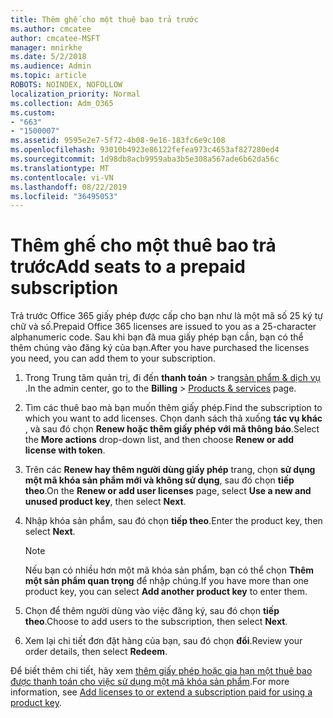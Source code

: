 ```yaml
---
title: Thêm ghế cho một thuê bao trả trước
ms.author: cmcatee
author: cmcatee-MSFT
manager: mnirkhe
ms.date: 5/2/2018
ms.audience: Admin
ms.topic: article
ROBOTS: NOINDEX, NOFOLLOW
localization_priority: Normal
ms.collection: Adm_O365
ms.custom:
- "663"
- "1500007"
ms.assetid: 9595e2e7-5f72-4b08-9e16-183fc6e9c108
ms.openlocfilehash: 93010b4923e86122fefea973c4653af827280ed4
ms.sourcegitcommit: 1d98db8acb9959aba3b5e308a567ade6b62da56c
ms.translationtype: MT
ms.contentlocale: vi-VN
ms.lasthandoff: 08/22/2019
ms.locfileid: "36495053"
---
```

# <a name="add-seats-to-a-prepaid-subscription"></a><span data-ttu-id="31c19-102">Thêm ghế cho một thuê bao trả trước</span><span class="sxs-lookup"><span data-stu-id="31c19-102">Add seats to a prepaid subscription</span></span>

<span data-ttu-id="31c19-103">Trả trước Office 365 giấy phép được cấp cho bạn như là một mã số 25 ký tự chữ và số.</span><span class="sxs-lookup"><span data-stu-id="31c19-103">Prepaid Office 365 licenses are issued to you as a 25-character alphanumeric code.</span></span> <span data-ttu-id="31c19-104">Sau khi bạn đã mua giấy phép bạn cần, bạn có thể thêm chúng vào đăng ký của bạn.</span><span class="sxs-lookup"><span data-stu-id="31c19-104">After you have purchased the licenses you need, you can add them to your subscription.</span></span> 

1. <span data-ttu-id="31c19-105">Trong Trung tâm quản trị, đi đến **thanh toán** > trang[sản phẩm & dịch vụ](https://go.microsoft.com/fwlink/p/?linkid=842054) .</span><span class="sxs-lookup"><span data-stu-id="31c19-105">In the admin center, go to the **Billing** > [Products & services](https://go.microsoft.com/fwlink/p/?linkid=842054) page.</span></span>

2. <span data-ttu-id="31c19-106">Tìm các thuê bao mà bạn muốn thêm giấy phép.</span><span class="sxs-lookup"><span data-stu-id="31c19-106">Find the subscription to which you want to add licenses.</span></span> <span data-ttu-id="31c19-107">Chọn danh sách thả xuống **tác vụ khác** , và sau đó chọn **Renew hoặc thêm giấy phép với mã thông báo**.</span><span class="sxs-lookup"><span data-stu-id="31c19-107">Select the **More actions** drop-down list, and then choose **Renew or add license with token**.</span></span>

3. <span data-ttu-id="31c19-108">Trên các **Renew hay thêm người dùng giấy phép** trang, chọn **sử dụng một mã khóa sản phẩm mới và không sử dụng**, sau đó chọn **tiếp theo**.</span><span class="sxs-lookup"><span data-stu-id="31c19-108">On the **Renew or add user licenses** page, select **Use a new and unused product key**, then select **Next**.</span></span>

4. <span data-ttu-id="31c19-109">Nhập khóa sản phẩm, sau đó chọn **tiếp theo**.</span><span class="sxs-lookup"><span data-stu-id="31c19-109">Enter the product key, then select **Next**.</span></span>

    > [!NOTE]
    > <span data-ttu-id="31c19-110">Nếu bạn có nhiều hơn một mã khóa sản phẩm, bạn có thể chọn **Thêm một sản phẩm quan trọng** để nhập chúng.</span><span class="sxs-lookup"><span data-stu-id="31c19-110">If you have more than one product key, you can select **Add another product key** to enter them.</span></span>

5. <span data-ttu-id="31c19-111">Chọn để thêm người dùng vào việc đăng ký, sau đó chọn **tiếp theo**.</span><span class="sxs-lookup"><span data-stu-id="31c19-111">Choose to add users to the subscription, then select **Next**.</span></span>

6. <span data-ttu-id="31c19-112">Xem lại chi tiết đơn đặt hàng của bạn, sau đó chọn **đổi**.</span><span class="sxs-lookup"><span data-stu-id="31c19-112">Review your order details, then select **Redeem**.</span></span>

<span data-ttu-id="31c19-113">Để biết thêm chi tiết, hãy xem [thêm giấy phép hoặc gia hạn một thuê bao được thanh toán cho việc sử dụng một mã khóa sản phẩm](https://docs.microsoft.com/office365/admin/misc/add-licenses-using-product-key).</span><span class="sxs-lookup"><span data-stu-id="31c19-113">For more information, see [Add licenses to or extend a subscription paid for using a product key](https://docs.microsoft.com/office365/admin/misc/add-licenses-using-product-key).</span></span>